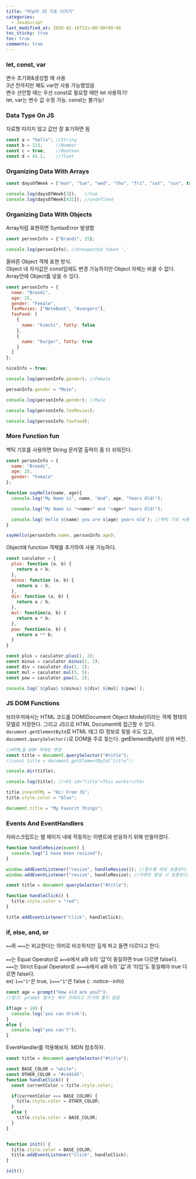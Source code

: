 ```yaml
---
title: "바닐라 JS 기초 다지기"
categories:
  - JavaScript
last_modified_at: 2020-02-16T22s:00:00+09:00
toc_sticky: true
toc: true
comments: true
---
```



### let, const, var
변수 초기화&생성할 때 사용        
3년 전까지만 해도 var만 사용 가능했었음    
변수 선언할 때는 우선 const로 필요할 때만 let 사용하기!    
let, var는 변수 값 수정 가능. const는 불가능!    


### Data Type On JS
자료형 따지지 않고 값만 잘 표기하면 됨

```javascript
const a = "hello"; //String
const b = 123;     //Number
const c = true;    //Boolean
const d = 41.1;    //float
```

### Organizing Data With Arrays

```javascript
const daysOfWeek = ["mon", "tue", "wed", "thu", "fri", "sat", "sun", true]; //Array

console.log(daysOfWeek[3]);   //tue
console.log(daysOfWeek[432]); //undefined
```

### Organizing Data With Objects
Array처럼 표현하면 SyntaxError 발생함

```javascript
const personInfo = {"Brandi", 25};

console.log(personInfo); //Unexpected token ','
```

올바른 Object 객체 표현 방식.    
Object 내 자식값은 const임에도 변경 가능하지만 Object 자체는 바꿀 수 없다.    
Array안에 Object를 넣을 수 있다.    

```javascript
const personInfo = {
  name: "Brandi",
  age: 25,
  gender: "Female",
  favMovies: ["NoteBook", "Avengers"],
  favFood: [
    {
      name: "kimchi", fatty: false
    },
    {
      name: "burger", fatty: true
    }
  ]
};

niceInfo = true;

console.log(personInfo.gender); //Female

personInfo.gender = "Maie";

console.log(personInfo.gender); //Male

console.log(personInfo.favMovies);

console.log(personInfo.favFood);
```

### More Function fun
백틱 기호를 사용하면 String 문자열 출력이 좀 더 쉬워진다.
```javascript
const personInfo = {
  name: "Brandi",
  age: 25,
  gender: "Female"
};

function sayHello(name, age){
  console.log("My Name is", name, "And", age, "Years Old!");

  console.log("My Name is "+name+" And "+age+" Years Old!");

  console.log(`Hello ${name} you are ${age} years old`); //백틱 기호 사용
}

sayHello(personInfo.name, personInfo.age);
```

Object에 function 객체를 추가하여 사용 가능하다.
```javascript
const caculator = {
  plus: function (a, b) {
    return a + b;
  },
  minus: function (a, b) {
    return a - b;
  },
  div: function (a, b) {
    return a / b;
  },
  mul: function(a, b) {
    return a * b;
  },
  pow: function(a, b) {
    return a ** b;
  }
}

const plus = caculator.plus(1, 2);
const minus = caculator.minus(1, 2);
const div = caculator.div(1, 2);
const mul = caculator.mul(5, 5);
const pow = caculator.pow(2, 2);

console.log(`${plus} ${minus} ${div} ${mul} ${pow}`);
```

### JS DOM Functions
브라우저에서는 HTML 코드를 DOM(Document Object Model)이라는 객체 형태의 모델로 저장한다. 그리고 JS으로 HTML Document에 접근할 수 있다.
`document.getElementById`로 HTML 태그 ID 정보로 찾을 수도 있고, `document.querySelector()`로 DOM을 주로 찾는다. getElementById의 상위 버전.    

```javascript
//HTML을 DOM 객체로 변경
const title = document.querySelector("#title");
//const title = document.getElementById("title");

console.dir(title);

console.log(title); //<h1 id="title">This works!</h1>

title.innerHTML = "Hi! From JS";
title.style.color = "blue";

document.title = "My Favorit Things";
```

### Events And EventHandlers
자바스크립트는 웹 페이지 내에 작동하는 이벤트에 반응하기 위해 만들어졌다.

```javascript
function handleResize(event) {
  console.log("I have been resized");
}

window.addEventListener("resize", handleResize()); //함수를 바로 호출된다.
window.addEventListener("resize", handleResize); //이벤트 발생 시 호출된다.
```


```javascript
const title = document.querySelector("#title");

function handleClick() {
  title.style.color = "red";
}

title.addEventListener("click", handleClick);
```

### if, else, and, or

`==`와 `===`는 비교한다는 의미로 비슷하지만 깊게 파고 들면 다르다고 한다.<br>    
`==`는 Equal Operator로 `a==b`에서 a와 b의 '값'이 동일하면 true 다르면 false다.<br>
`===`는 Strict Equal Operator로 `a===b`에서 a와 b의 '값'과 '타입'도 동일해야 true 다르면 false다.<br>
ex) `1=="1"`은 true, `1==="1"`은 false
{: .notice--info}


```javascript
const age = prompt("How old are you?");
//참고: prompt 함수는 매우 오래되고 쓰기에 좋지 않음

if(age > 18) {
  console.log('you can drink');
}
else {
  console.log("you can't");
}
```

EventHandler를 적용해보자.
MDN 참조하자.
```javascript
const title = document.querySelector("#title");

const BASE_COLOR = "white";
const OTHER_COLOR = "#c44545";
function handleClick() {
  const currentColor = title.style.color;

  if(currentColor === BASE_COLOR) {
    title.style.color = OTHER_COLOR;
  }
  else {
    title.style.color = BASE_COLOR;
  }
}


function init() {
  title.style.color = BASE_COLOR;
  title.addEventListener("click", handleClick);
}

init();
```
